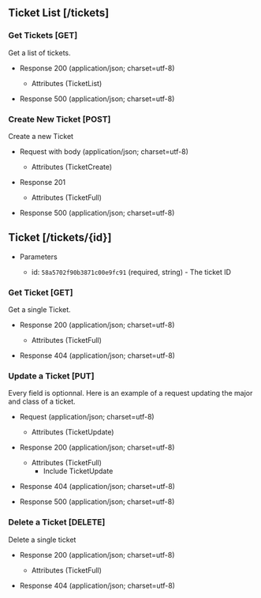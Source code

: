 ## Ticket List [/tickets]

### Get Tickets [GET]
Get a list of tickets.

+ Response 200 (application/json; charset=utf-8)

    + Attributes (TicketList)

+ Response 500 (application/json; charset=utf-8)

### Create New Ticket [POST]
Create a new Ticket

+ Request with body (application/json; charset=utf-8)

    + Attributes (TicketCreate)

+ Response 201

    + Attributes (TicketFull)

+ Response 500 (application/json; charset=utf-8)


## Ticket [/tickets/{id}]

+ Parameters

    + id: `58a5702f90b3871c00e9fc91` (required, string) - The ticket ID

### Get Ticket [GET]
Get a single Ticket.

+ Response 200 (application/json; charset=utf-8)

    + Attributes (TicketFull)

+ Response 404 (application/json; charset=utf-8)

### Update a Ticket [PUT]
Every field is optionnal. Here is an example of a request updating the major and class of a ticket.

+ Request (application/json; charset=utf-8)

    + Attributes (TicketUpdate)

+ Response 200 (application/json; charset=utf-8)

    + Attributes (TicketFull)
        + Include TicketUpdate

+ Response 404 (application/json; charset=utf-8)

+ Response 500 (application/json; charset=utf-8)


### Delete a Ticket [DELETE]
Delete a single ticket

+ Response 200 (application/json; charset=utf-8)

    + Attributes (TicketFull)

+ Response 404 (application/json; charset=utf-8)
